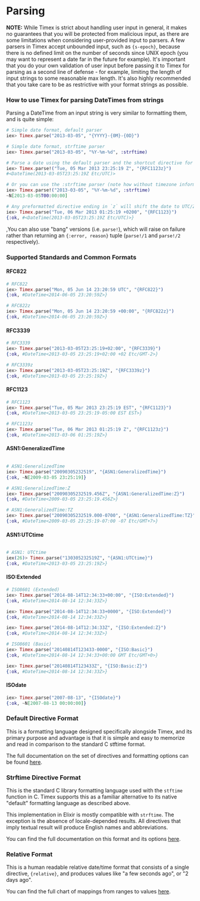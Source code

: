 # Parsing

**NOTE:** While Timex is strict about handling user input in general, it makes no guarantees that you will be protected from malicious input, as there are some limitations when considering user-provided input to parsers. A few parsers in Timex accept unbounded input, such as `{s-epoch}`, because there is no defined limit on the number of seconds since UNIX epoch (you may want to represent a date far in the future for example). It's important that you do your own validation of user input before passing it to Timex for parsing as a second line of defense - for example, limiting the length of input strings to some reasonable max length. It's also highly recommended that you take care to be as restrictive with your format strings as possible.

### How to use Timex for parsing DateTimes from strings

Parsing a DateTime from an input string is very similar to formatting them, and is quite simple:

```elixir
# Simple date format, default parser
iex> Timex.parse("2013-03-05", "{YYYY}-{0M}-{0D}")

# Simple date format, strftime parser
iex> Timex.parse("2013-03-05", "%Y-%m-%d", :strftime)

# Parse a date using the default parser and the shortcut directive for RFC 1123
iex> Timex.parse!("Tue, 05 Mar 2013 23:25:19 Z", "{RFC1123z}")
#<DateTime(2013-03-05T23:25:19Z Etc/UTC)>

# Or you can use the :strftime parser (note how without timezone information, a NaiveDateTime is returned)
iex> Timex.parse!("2013-03-05", "%Y-%m-%d", :strftime)
~N[2013-03-05T00:00:00]

# Any preformatted directive ending in `z` will shift the date to UTC/Zulu
iex> Timex.parse("Tue, 06 Mar 2013 01:25:19 +0200", "{RFC1123}")
{:ok, #<DateTime(2013-03-05T23:25:19Z Etc/UTC)>}
```

,You can also use "bang" versions (i.e. `parse!`), which will raise on failure rather than returning an `{:error, reason}` tuple (`parse!/1` and `parse!/2` respectively).

### Supported Standards and Common Formats

#### RFC822
```elixir
# RFC822
iex> Timex.parse("Mon, 05 Jun 14 23:20:59 UTC", "{RFC822}")
{:ok, #DateTime<2014-06-05 23:20:59Z>}

# RFC822z
iex> Timex.parse("Mon, 05 Jun 14 23:20:59 +00:00", "{RFC822z}")
{:ok, #DateTime<2014-06-05 23:20:59Z>}
```
#### RFC3339
```elixir
# RFC3339
iex> Timex.parse("2013-03-05T23:25:19+02:00", "{RFC3339}")
{:ok, #DateTime<2013-03-05 23:25:19+02:00 +02 Etc/GMT-2>}

# RFC3339z
iex> Timex.parse("2013-03-05T23:25:19Z", "{RFC3339z}")
{:ok, #DateTime<2013-03-05 23:25:19Z>}
```
#### RFC1123
```elixir
# RFC1123
iex> Timex.parse("Tue, 05 Mar 2013 23:25:19 EST", "{RFC1123}")
{:ok, #DateTime<2013-03-05 23:25:19-05:00 EST EST>}

# RFC1123z
iex> Timex.parse("Tue, 06 Mar 2013 01:25:19 Z", "{RFC1123z}")
{:ok, #DateTime<2013-03-06 01:25:19Z>}
```
#### ASN1:GeneralizedTime
```elixir

# ASN1:GeneralizedTime
iex> Timex.parse("20090305232519", "{ASN1:GeneralizedTime}")
{:ok, ~N[2009-03-05 23:25:19]}

# ASN1:GeneralizedTime:Z
iex> Timex.parse("20090305232519.456Z", "{ASN1:GeneralizedTime:Z}")
{:ok, #DateTime<2009-03-05 23:25:19.456Z>}

# ASN1:GeneralizedTime:TZ
iex> Timex.parse("20090305232519.000-0700", "{ASN1:GeneralizedTime:TZ}")
{:ok, #DateTime<2009-03-05 23:25:19-07:00 -07 Etc/GMT+7>}
```

#### ASN1:UTCtime
```elixir

# ASN1: UTCtime
iex(26)> Timex.parse("130305232519Z", "{ASN1:UTCtime}")
{:ok, #DateTime<2013-03-05 23:25:19Z>}
```
#### ISO:Extended

```elixir
# ISO8601 (Extended)
iex> Timex.parse("2014-08-14T12:34:33+00:00", "{ISO:Extended}")
{:ok, #DateTime<2014-08-14 12:34:33Z>}

iex> Timex.parse("2014-08-14T12:34:33+0000", "{ISO:Extended}")
{:ok, #DateTime<2014-08-14 12:34:33Z>}

iex> Timex.parse("2014-08-14T12:34:33Z", "{ISO:Extended:Z}")
{:ok, #DateTime<2014-08-14 12:34:33Z>}

# ISO8601 (Basic)
iex> Timex.parse("20140814T123433-0000", "{ISO:Basic}")
{:ok, #DateTime<2014-08-14 12:34:33+00:00 GMT Etc/GMT+0>}

iex> Timex.parse("20140814T123433Z", "{ISO:Basic:Z}")
{:ok, #DateTime<2014-08-14 12:34:33Z>}

```

#### ISOdate
```elixir
iex> Timex.parse("2007-08-13", "{ISOdate}")
{:ok, ~N[2007-08-13 00:00:00]}
```

### Default Directive Format

This is a formatting language designed specifically alongside Timex, and its primary
purpose and advantage is that it is simple and easy to memorize and read in comparison
to the standard C stftime format.

The full documentation on the set of directives and formatting options can be found
[here](https://hexdocs.pm/timex/Timex.Format.DateTime.Formatters.Default.html).

### Strftime Directive Format

This is the standard C library formatting language used with the `stftime` function in C.
Timex supports this as a familiar alternative to its native "default" formatting language
as described above.

This implementation in Elixir is mostly compatible with `strftime`. The
exception is the absence of locale-depended results. All directives that imply
textual result will produce English names and abbreviations.

You can find the full documentation on this format and its options
[here](https://hexdocs.pm/timex/Timex.Format.DateTime.Formatters.Strftime.html).

### Relative Format

This is a human readable relative date/time format that consists of a single
directive, `{relative}`, and produces values like "a few seconds ago", or
"2 days ago".

You can find the full chart of mappings from ranges to values [here](https://hexdocs.pm/timex/Timex.Format.DateTime.Formatters.Relative.html).

